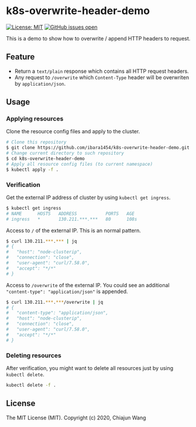 # k8s-overwrite-header-demo

[![License: MIT](https://img.shields.io/badge/License-MIT-green.svg)](https://opensource.org/licenses/MIT)
[![GitHub issues open](https://img.shields.io/github/issues/ibara1454/k8s-overwrite-header-demo.svg?maxAge=2592000)](https://github.com/ibara1454/k8s-overwrite-header-demo/issues)

This is a demo to show how to overwrite / append HTTP headers to request.

## Feature

- Return a `text/plain` response which contains all HTTP request headers.
- Any request to `/overwrite` which `Content-Type` header will be overwriten by `application/json`.

## Usage

### Applying resources

Clone the resource config files and apply to the cluster.

```bash
# Clone this repository
$ git clone https://github.com/ibara1454/k8s-overwrite-header-demo.git
# Change current directory to such repository
$ cd k8s-overwrite-header-demo
# Apply all resource config files (to current namespace)
$ kubectl apply -f .
```

### Verification

Get the external IP address of cluster by using `kubectl get ingress`.

```bash
$ kubectl get ingress
# NAME      HOSTS   ADDRESS           PORTS   AGE
# ingress   *       130.211.***.***   80      108s
```

Access to `/` of the external IP. This is an normal pattern.

```bash
$ curl 130.211.***.*** | jq
# {
#   "host": "node-clusterip",
#   "connection": "close",
#   "user-agent": "curl/7.58.0",
#   "accept": "*/*"
# }
```

Access to `/overwrite` of the external IP. You could see an additional `"content-type": "application/json"` is appended.

```bash
$ curl 130.211.***.***/overwrite | jq
# {
#   "content-type": "application/json",
#   "host": "node-clusterip",
#   "connection": "close",
#   "user-agent": "curl/7.58.0",
#   "accept": "*/*"
# }
```

### Deleting resources

After verification, you might want to delete all resources just by using `kubectl delete`.

```bash
kubectl delete -f .
```

## License

The MIT License (MIT).
Copyright (c) 2020, Chiajun Wang
